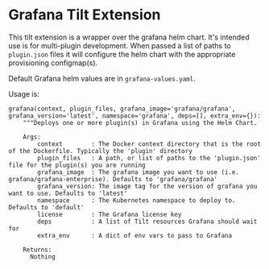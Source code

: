 # Grafana Tilt Extension

This tilt extension is a wrapper over the grafana helm chart. It's intended
use is for multi-plugin development. When passed a list of paths to `plugin.json` files
it will configure the helm chart with the appropriate provisioning configmap(s).

Default Grafana helm values are in `grafana-values.yaml`.

Usage is:
```
grafana(context, plugin_files, grafana_image='grafana/grafana', grafana_version='latest', namespace='grafana', deps=[], extra_env={}):
    """Deploys one or more plugin(s) in Grafana using the Helm Chart.

    Args:
        context        : The Docker context directory that is the root of the Dockerfile. Typically the 'plugin' directory
        plugin_files   : A path, or list of paths to the 'plugin.json' file for the plugin(s) you are running
        grafana_image  : The grafana image you want to use (i.e. grafana/grafana-enterprise). Defaults to 'grafana/grafana'
        grafana_version: The image tag for the version of grafana you want to use. Defaults to 'latest'
        namespace      : The Kubernetes namespace to deploy to. Defaults to 'default'
        license        : The Grafana license key
        deps           : A list of Tilt resources Grafana should wait for
        extra_env      : A dict of env vars to pass to Grafana

    Returns:
      Nothing
```